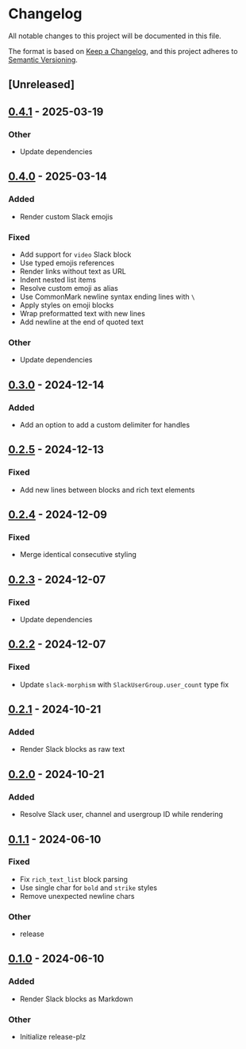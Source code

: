 # Changelog
All notable changes to this project will be documented in this file.

The format is based on [Keep a Changelog](https://keepachangelog.com/en/1.0.0/),
and this project adheres to [Semantic Versioning](https://semver.org/spec/v2.0.0.html).

## [Unreleased]

## [0.4.1](https://github.com/dax/slack-blocks-render/compare/v0.4.0...v0.4.1) - 2025-03-19

### Other

- Update dependencies

## [0.4.0](https://github.com/dax/slack-blocks-render/compare/v0.3.0...v0.4.0) - 2025-03-14

### Added

- Render custom Slack emojis

### Fixed

- Add support for `video` Slack block
- Use typed emojis references
- Render links without text as URL
- Indent nested list items
- Resolve custom emoji as alias
- Use CommonMark newline syntax ending lines with `\`
- Apply styles on emoji blocks
- Wrap preformatted text with new lines
- Add newline at the end of quoted text

### Other

- Update dependencies

## [0.3.0](https://github.com/dax/slack-blocks-render/compare/v0.2.5...v0.3.0) - 2024-12-14

### Added

- Add an option to add a custom delimiter for handles

## [0.2.5](https://github.com/dax/slack-blocks-render/compare/v0.2.4...v0.2.5) - 2024-12-13

### Fixed

- Add new lines between blocks and rich text elements

## [0.2.4](https://github.com/dax/slack-blocks-render/compare/v0.2.3...v0.2.4) - 2024-12-09

### Fixed

- Merge identical consecutive styling

## [0.2.3](https://github.com/dax/slack-blocks-render/compare/v0.2.2...v0.2.3) - 2024-12-07

### Fixed

- Update dependencies

## [0.2.2](https://github.com/dax/slack-blocks-render/compare/v0.2.1...v0.2.2) - 2024-12-07

### Fixed

- Update `slack-morphism` with `SlackUserGroup.user_count` type fix

## [0.2.1](https://github.com/dax/slack-blocks-render/compare/v0.2.0...v0.2.1) - 2024-10-21

### Added

- Render Slack blocks as raw text

## [0.2.0](https://github.com/dax/slack-blocks-render/compare/v0.1.1...v0.2.0) - 2024-10-21

### Added

- Resolve Slack user, channel and usergroup ID while rendering

## [0.1.1](https://github.com/dax/slack-blocks-render/compare/v0.1.0...v0.1.1) - 2024-06-10

### Fixed
- Fix `rich_text_list` block parsing
- Use single char for `bold` and `strike` styles
- Remove unexpected newline chars

### Other
- release

## [0.1.0](https://github.com/dax/slack-blocks-render/releases/tag/v0.1.0) - 2024-06-10

### Added
- Render Slack blocks as Markdown

### Other
- Initialize release-plz

